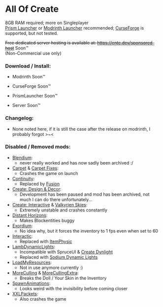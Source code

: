 # All Of Create
8GB RAM required; more on Singleplayer
<br>[Prism Launcher](https://prismlauncher.org/) or [Modrinth Launcher](https://modrinth.com/app) recommended; [CurseForge](https://www.curseforge.com/download/app) is supported, but not tested.

~~Free dedicated server hosting is available at: https://ente.dev/sponsored-host~~ Soon™️
<br>(Non-Commercial use only)

### Download / Install:
 - Modrinth Soon™️
 - CurseForge Soon™️
 - PrismLauncher Soon™️

 - Server Soon™️

### Changelog:
 - None noted here, if it is still the case after the release on modrinth, I probably forgot >~<

### Disabled / Removed mods:
- [Blendium](https://modrinth.com/mod/blendium):
  - never really worked and has now sadly been archived :/
- [Carpet](https://modrinth.com/mod/carpet) & [Carpet Fixes](https://modrinth.com/mod/carpet-fixes):
  - Crashes the game on launch
- [Continuity](https://modrinth.com/mod/continuity):
  - Replaced by [Fusion](https://modrinth.com/mod/fusion-connected-textures)
- [Create: Design & Decor](https://modrinth.com/mod/create-design-n-decor):
  - Development has been paused and mod has been archived, not much I can do there unfortunately...
- [Create: Interactive](https://modrinth.com/mod/interactive) & [Valkyrien Skies](https://modrinth.com/mod/valkyrien-skies):
  - Extremely unstable and crashes constantly
- [Distant Horizons](https://modrinth.com/mod/distanthorizons):
  - Makes Blockentities buggy
- [Exordium](https://modrinth.com/mod/exordium):
  - No idea why, but it forces the inventory to 1 fps even when set to 60
- [Interactic](https://modrinth.com/mod/interactic):
  - Replaced with [ItemPhysic](https://modrinth.com/mod/itemphysic)
- [LambDynamicLights](https://modrinth.com/mod/lambdynamiclights):
  - Incompatible with SpruceUI & [Create Dynlight](https://modrinth.com/mod/create-dynamic-lights)
  - Replaced with [Sodium Dynamic Lights](https://modrinth.com/mod/sodium-dynamic-lights)
- [LoadMyResources](https://modrinth.com/mod/load-my-resources):
  - Not in use anymore currently :)
- [MoreCulling](https://modrinth.com/mod/moreculling) & [MoreCullingExtra](https://modrinth.com/mod/morecullingextra):
  - Breaks the Doll / Your Skin in the Inventory
- [SpawnAnimations](https://modrinth.com/datapack/spawn-animations):
  - Looks weird with the invisibility before coming closer
- [XXLPackets](https://modrinth.com/mod/xxl-packets):
  - Also crashes the game
